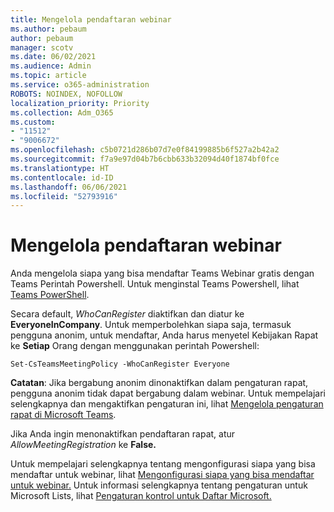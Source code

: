 ```yaml
---
title: Mengelola pendaftaran webinar
ms.author: pebaum
author: pebaum
manager: scotv
ms.date: 06/02/2021
ms.audience: Admin
ms.topic: article
ms.service: o365-administration
ROBOTS: NOINDEX, NOFOLLOW
localization_priority: Priority
ms.collection: Adm_O365
ms.custom:
- "11512"
- "9006672"
ms.openlocfilehash: c5b0721d286b07d7e0f84199885b6f527a2b42a2
ms.sourcegitcommit: f7a9e97d04b7b6cbb633b32094d40f1874bf0fce
ms.translationtype: HT
ms.contentlocale: id-ID
ms.lasthandoff: 06/06/2021
ms.locfileid: "52793916"
---
```

# <a name="manage-webinar-registration"></a>Mengelola pendaftaran webinar

Anda mengelola siapa yang bisa mendaftar Teams Webinar gratis dengan Teams Perintah Powershell. Untuk menginstal Teams Powershell, lihat [Teams PowerShell](/microsoftteams/teams-powershell-install). 

Secara default, *WhoCanRegister* diaktifkan dan diatur ke **EveryoneInCompany**. Untuk memperbolehkan siapa saja, termasuk pengguna anonim, untuk mendaftar, Anda harus menyetel Kebijakan Rapat ke **Setiap** Orang dengan menggunakan perintah Powershell:

`Set-CsTeamsMeetingPolicy -WhoCanRegister Everyone`

**Catatan**: Jika bergabung anonim dinonaktifkan dalam pengaturan rapat, pengguna anonim tidak dapat bergabung dalam webinar. Untuk mempelajari selengkapnya dan mengaktifkan pengaturan ini, lihat [Mengelola pengaturan rapat di Microsoft Teams](/microsoftteams/meeting-settings-in-teams).

Jika Anda ingin menonaktifkan pendaftaran rapat, atur *AllowMeetingRegistration* ke **False.**

Untuk mempelajari selengkapnya tentang mengonfigurasi siapa yang bisa mendaftar untuk webinar, lihat [Mengonfigurasi siapa yang bisa mendaftar untuk webinar.](/microsoftteams/set-up-webinars?source=docs#configure-who-can-register-for-webinars) Untuk informasi selengkapnya tentang pengaturan untuk Microsoft Lists, lihat [Pengaturan kontrol untuk Daftar Microsoft.](/sharepoint/control-lists)
